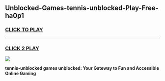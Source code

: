 
## Unblocked-Games-tennis-unblocked-Play-Free-ha0p1
<h3>
<a href="https://premium76.site?title=tennis-unblocked&ref=23A">CLICK TO PLAY</a></h3>
<hr>

<h3>
<a href="https://premium76.site?title=tennis-unblocked&ref=23A">CLICK 2 PLAY</a>
  
</h3>

<a href="https://premium76.site?title=tennis-unblocked&ref=23A"><img src="https://clearcache.store/games.png"></a>


**tennis-unblocked games unblocked: Your Gateway to Fun and Accessible Online Gaming**

